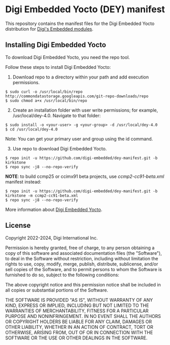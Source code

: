 Digi Embedded Yocto (DEY) manifest
==================================

This repository contains the manifest files for the Digi Embedded Yocto
distribution for [Digi's Embedded modules](https://www.digi.com/products/embedded-systems).

Installing Digi Embedded Yocto
------------------------------

To download Digi Embedded Yocto, you need the repo tool.

Follow these steps to install Digi Embedded Yocto:

1. Download repo to a directory within your path and add execution permissions.

```
$ sudo curl -o /usr/local/bin/repo http://commondatastorage.googleapis.com/git-repo-downloads/repo
$ sudo chmod a+x /usr/local/bin/repo
```

2. Create an installation folder with user write permissions; for example, /usr/local/dey-4.0. Navigate to that folder:

```
$ sudo install -o <your-user> -g <your-group> -d /usr/local/dey-4.0
$ cd /usr/local/dey-4.0
```

Note: You can get your primary user and group using the id command.

3. Use repo to download Digi Embedded Yocto.

```
$ repo init -u https://github.com/digi-embedded/dey-manifest.git -b kirkstone
$ repo sync -j8 --no-repo-verify
```

**NOTE**: to build ccmp25 or ccimx91 beta projects, use *ccmp2-cc91-beta.xml* manifest instead:

```
$ repo init -u https://github.com/digi-embedded/dey-manifest.git -b kirkstone -m ccmp2-cc91-beta.xml
$ repo sync -j8 --no-repo-verify
```

More information about [Digi Embedded Yocto](https://github.com/digi-embedded/meta-digi).

License
-------
Copyright 2022-2024, Digi International Inc.

Permission is hereby granted, free of charge, to any person obtaining a copy
of this software and associated documentation files (the "Software"), to deal
in the Software without restriction, including without limitation the rights
to use, copy, modify, merge, publish, distribute, sublicense, and/or sell
copies of the Software, and to permit persons to whom the Software is
furnished to do so, subject to the following conditions:

The above copyright notice and this permission notice shall be included in all
copies or substantial portions of the Software.

THE SOFTWARE IS PROVIDED "AS IS", WITHOUT WARRANTY OF ANY KIND, EXPRESS OR
IMPLIED, INCLUDING BUT NOT LIMITED TO THE WARRANTIES OF MERCHANTABILITY,
FITNESS FOR A PARTICULAR PURPOSE AND NONINFRINGEMENT. IN NO EVENT SHALL THE
AUTHORS OR COPYRIGHT HOLDERS BE LIABLE FOR ANY CLAIM, DAMAGES OR OTHER
LIABILITY, WHETHER IN AN ACTION OF CONTRACT, TORT OR OTHERWISE, ARISING FROM,
OUT OF OR IN CONNECTION WITH THE SOFTWARE OR THE USE OR OTHER DEALINGS IN THE
SOFTWARE.
